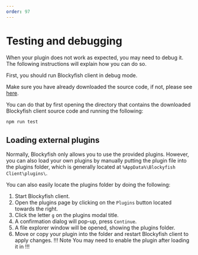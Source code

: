 ```yaml
---
order: 97
---
```


# Testing and debugging

When your plugin does not work as expected, you may need to debug it. The following instructions will explain how you can do so.

First, you should run Blockyfish client in debug mode.

Make sure you have already downloaded the source code, if not, please see [here](../prerequisites#blockyfish-client).

You can do that by first opening the directory that contains the downloaded Blockyfish client source code and running the following:

```sh
npm run test
```

## Loading external plugins

Normally, Blockyfish only allows you to use the provided plugins. However, you can also load your own plugins by manually putting the plugin file into the plugins folder, which is generally located at `%AppData%\Blockyfish Client\plugins\`.

You can also easily locate the plugins folder by doing the following:

1. Start Blockyfish client.
2. Open the plugins page by clicking on the `Plugins` button located towards the right.
3. Click the letter `g` on the plugins modal title.
4. A confirmation dialog will pop-up, press `Continue`.
5. A file explorer window will be opened, showing the plugins folder.
6. Move or copy your plugin into the folder and restart Blockyfish client to apply changes.
    !!! Note
    You may need to enable the plugin after loading it in
    !!!
